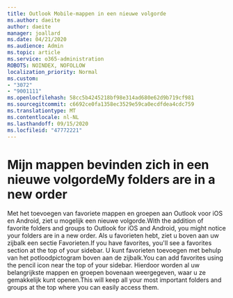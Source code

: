 ```yaml
---
title: Outlook Mobile-mappen in een nieuwe volgorde
ms.author: daeite
author: daeite
manager: joallard
ms.date: 04/21/2020
ms.audience: Admin
ms.topic: article
ms.service: o365-administration
ROBOTS: NOINDEX, NOFOLLOW
localization_priority: Normal
ms.custom:
- "3072"
- "9001111"
ms.openlocfilehash: 58cc5b4245218bf98e314ad680e62d9b719cf981
ms.sourcegitcommit: c6692ce0fa1358ec3529e59ca0ecdfdea4cdc759
ms.translationtype: MT
ms.contentlocale: nl-NL
ms.lasthandoff: 09/15/2020
ms.locfileid: "47772221"
---
```

# <a name="my-folders-are-in-a-new-order"></a><span data-ttu-id="70f84-102">Mijn mappen bevinden zich in een nieuwe volgorde</span><span class="sxs-lookup"><span data-stu-id="70f84-102">My folders are in a new order</span></span>

<span data-ttu-id="70f84-103">Met het toevoegen van favoriete mappen en groepen aan Outlook voor iOS en Android, ziet u mogelijk een nieuwe volgorde.</span><span class="sxs-lookup"><span data-stu-id="70f84-103">With the addition of favorite folders and groups to Outlook for iOS and Android, you might notice your folders are in a new order.</span></span> <span data-ttu-id="70f84-104">Als u favorieten hebt, ziet u boven aan uw zijbalk een sectie Favorieten.</span><span class="sxs-lookup"><span data-stu-id="70f84-104">If you have favorites, you'll see a favorites section at the top of your sidebar.</span></span> <span data-ttu-id="70f84-105">U kunt favorieten toevoegen met behulp van het potloodpictogram boven aan de zijbalk.</span><span class="sxs-lookup"><span data-stu-id="70f84-105">You can add favorites using the pencil icon near the top of your sidebar.</span></span> <span data-ttu-id="70f84-106">Hierdoor worden al uw belangrijkste mappen en groepen bovenaan weergegeven, waar u ze gemakkelijk kunt openen.</span><span class="sxs-lookup"><span data-stu-id="70f84-106">This will keep all your most important folders and groups at the top where you can easily access them.</span></span>